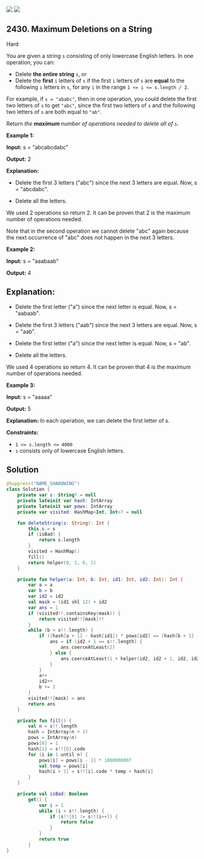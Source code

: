[![](https://img.shields.io/github/stars/javadev/LeetCode-in-Kotlin?label=Stars&style=flat-square)](https://github.com/javadev/LeetCode-in-Kotlin)
[![](https://img.shields.io/github/forks/javadev/LeetCode-in-Kotlin?label=Fork%20me%20on%20GitHub%20&style=flat-square)](https://github.com/javadev/LeetCode-in-Kotlin/fork)

## 2430\. Maximum Deletions on a String

Hard

You are given a string `s` consisting of only lowercase English letters. In one operation, you can:

*   Delete **the entire string** `s`, or
*   Delete the **first** `i` letters of `s` if the first `i` letters of `s` are **equal** to the following `i` letters in `s`, for any `i` in the range `1 <= i <= s.length / 2`.

For example, if `s = "ababc"`, then in one operation, you could delete the first two letters of `s` to get `"abc"`, since the first two letters of `s` and the following two letters of `s` are both equal to `"ab"`.

Return _the **maximum** number of operations needed to delete all of_ `s`.

**Example 1:**

**Input:** s = "abcabcdabc"

**Output:** 2

**Explanation:** 
- Delete the first 3 letters ("abc") since the next 3 letters are equal. Now, s = "abcdabc". 
 
- Delete all the letters. 

We used 2 operations so return 2. It can be proven that 2 is the maximum number of operations needed. 

Note that in the second operation we cannot delete "abc" again because the next occurrence of "abc" does not happen in the next 3 letters.

**Example 2:**

**Input:** s = "aaabaab"

**Output:** 4

**Explanation:** 
- 
- Delete the first letter ("a") since the next letter is equal. Now, s = "aabaab". 

- Delete the first 3 letters ("aab") since the next 3 letters are equal. Now, s = "aab". 

- Delete the first letter ("a") since the next letter is equal. Now, s = "ab".

- Delete all the letters. 

We used 4 operations so return 4. It can be proven that 4 is the maximum number of operations needed.

**Example 3:**

**Input:** s = "aaaaa"

**Output:** 5

**Explanation:** In each operation, we can delete the first letter of s.

**Constraints:**

*   `1 <= s.length <= 4000`
*   `s` consists only of lowercase English letters.

## Solution

```kotlin
@Suppress("NAME_SHADOWING")
class Solution {
    private var s: String? = null
    private lateinit var hash: IntArray
    private lateinit var pows: IntArray
    private var visited: HashMap<Int, Int>? = null

    fun deleteString(s: String): Int {
        this.s = s
        if (isBad) {
            return s.length
        }
        visited = HashMap()
        fill()
        return helper(0, 1, 0, 1)
    }

    private fun helper(a: Int, b: Int, id1: Int, id2: Int): Int {
        var a = a
        var b = b
        var id2 = id2
        val mask = (id1 shl 12) + id2
        var ans = 1
        if (visited!!.containsKey(mask)) {
            return visited!![mask]!!
        }
        while (b < s!!.length) {
            if ((hash[a + 1] - hash[id1]) * pows[id2] == (hash[b + 1] - hash[id2]) * pows[id1]) {
                ans = if (id2 + 1 == s!!.length) {
                    ans.coerceAtLeast(2)
                } else {
                    ans.coerceAtLeast(1 + helper(id2, id2 + 1, id2, id2 + 1))
                }
            }
            a++
            id2++
            b += 2
        }
        visited!![mask] = ans
        return ans
    }

    private fun fill() {
        val n = s!!.length
        hash = IntArray(n + 1)
        pows = IntArray(n)
        pows[0] = 1
        hash[1] = s!![0].code
        for (i in 1 until n) {
            pows[i] = pows[i - 1] * 1000000007
            val temp = pows[i]
            hash[i + 1] = s!![i].code * temp + hash[i]
        }
    }

    private val isBad: Boolean
        get() {
            var i = 1
            while (i < s!!.length) {
                if (s!![0] != s!![i++]) {
                    return false
                }
            }
            return true
        }
}
```